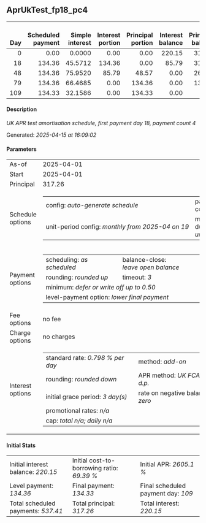 <h2>AprUkTest_fp18_pc4</h2><table><thead style="vertical-align: bottom;"><th style="text-align: right;">Day</th><th style="text-align: right;">Scheduled payment</th><th style="text-align: right;">Simple interest</th><th style="text-align: right;">Interest portion</th><th style="text-align: right;">Principal portion</th><th style="text-align: right;">Interest balance</th><th style="text-align: right;">Principal balance</th><th style="text-align: right;">Total simple interest</th><th style="text-align: right;">Total interest</th><th style="text-align: right;">Total principal</th></thead><tr style="text-align: right;"><td class="ci00">0</td><td class="ci01" style="white-space: nowrap;">0.00</td><td class="ci02">0.0000</td><td class="ci03">0.00</td><td class="ci04">0.00</td><td class="ci05">220.15</td><td class="ci06">317.26</td><td class="ci07">0.0000</td><td class="ci08">0.00</td><td class="ci09">0.00</td></tr><tr style="text-align: right;"><td class="ci00">18</td><td class="ci01" style="white-space: nowrap;">134.36</td><td class="ci02">45.5712</td><td class="ci03">134.36</td><td class="ci04">0.00</td><td class="ci05">85.79</td><td class="ci06">317.26</td><td class="ci07">45.5712</td><td class="ci08">134.36</td><td class="ci09">0.00</td></tr><tr style="text-align: right;"><td class="ci00">48</td><td class="ci01" style="white-space: nowrap;">134.36</td><td class="ci02">75.9520</td><td class="ci03">85.79</td><td class="ci04">48.57</td><td class="ci05">0.00</td><td class="ci06">268.69</td><td class="ci07">121.5233</td><td class="ci08">220.15</td><td class="ci09">48.57</td></tr><tr style="text-align: right;"><td class="ci00">79</td><td class="ci01" style="white-space: nowrap;">134.36</td><td class="ci02">66.4685</td><td class="ci03">0.00</td><td class="ci04">134.36</td><td class="ci05">0.00</td><td class="ci06">134.33</td><td class="ci07">187.9918</td><td class="ci08">220.15</td><td class="ci09">182.93</td></tr><tr style="text-align: right;"><td class="ci00">109</td><td class="ci01" style="white-space: nowrap;">134.33</td><td class="ci02">32.1586</td><td class="ci03">0.00</td><td class="ci04">134.33</td><td class="ci05">0.00</td><td class="ci06">0.00</td><td class="ci07">220.1504</td><td class="ci08">220.15</td><td class="ci09">317.26</td></tr></table><p><h4>Description</h4><i>UK APR test amortisation schedule, first payment day 18, payment count 4</i></p><p>Generated: <i>2025-04-15 at 16:09:02</i></p><h4>Parameters</h4><table><tr><td>As-of</td><td>2025-04-01</td></tr><tr><td>Start</td><td>2025-04-01</td></tr><tr><td>Principal</td><td>317.26</td></tr><tr><td>Schedule options</td><td><table><tr><td>config: <i>auto-generate schedule</i></td><td>payment count: <i>4</i></td></tr><tr><td style="white-space: nowrap;">unit-period config: <i>monthly from 2025-04 on 19</i></td><td>max duration: <i>unlimited</i></td></tr></table></td></tr><tr><td>Payment options</td><td><table><tr><td>scheduling: <i>as scheduled</i></td><td>balance-close: <i>leave&nbsp;open&nbsp;balance</i></td></tr><tr><td>rounding: <i>rounded up</i></td><td>timeout: <i>3</i></td></tr><tr><td colspan='2'>minimum: <i>defer&nbsp;or&nbsp;write&nbsp;off&nbsp;up&nbsp;to&nbsp;0.50</i></td></tr><tr><td colspan='2'>level-payment option: <i>lower&nbsp;final&nbsp;payment</i></td></tr></table></td></tr><tr><td>Fee options</td><td>no fee</td></tr><tr><td>Charge options</td><td>no charges</td></tr><tr><td>Interest options</td><td><table><tr><td>standard rate: <i>0.798 % per day</i></td><td>method: <i>add-on</i></td></tr><tr><td>rounding: <i>rounded down</i></td><td>APR method: <i>UK FCA to 1 d.p.</i></td></tr><tr><td>initial grace period: <i>3 day(s)</i></td><td>rate on negative balance: <i>zero</i></td></tr><tr><td colspan="2">promotional rates: <i><i>n/a</i></i></td></tr><tr><td colspan="2">cap: <i>total <i>n/a</i>; daily <i>n/a</i></td></tr></table></td></tr></table><h4>Initial Stats</h4><table><tr><td>Initial interest balance: <i>220.15</i></td><td>Initial cost-to-borrowing ratio: <i>69.39 %</i></td><td>Initial APR: <i>2605.1 %</i></td></tr><tr><td>Level payment: <i>134.36</i></td><td>Final payment: <i>134.33</i></td><td>Final scheduled payment day: <i>109</i></td></tr><tr><td>Total scheduled payments: <i>537.41</i></td><td>Total principal: <i>317.26</i></td><td>Total interest: <i>220.15</i></td></tr></table>